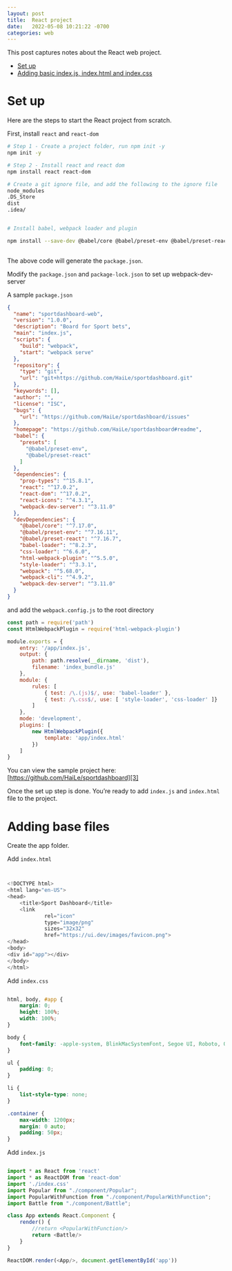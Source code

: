 ```yaml
---
layout: post
title:  React project
date:   2022-05-08 10:21:22 -0700
categories: web
---
```


This post captures notes about the React web project. 

* [Set up][1]
* [Adding basic index.js, index.html and index.css][2]


# Set up 

Here are the steps to start the React project from scratch.  

First, install `react` and `react-dom`

```bash
# Step 1 - Create a project folder, run npm init -y
npm init -y

# Step 2 - Install react and react dom
npm install react react-dom

# Create a git ignore file, and add the following to the ignore file
node_modules
.DS_Store
dist
.idea/


# Install babel, webpack loader and plugin

npm install --save-dev @babel/core @babel/preset-env @babel/preset-react webpack webpack-cli webpack-dev-server babel-loader css-loader style-loader html-webpack-plugin
 
```

The above code will generate the `package.json`. 

Modify the `package.json` and `package-lock.json` to set up webpack-dev-server 

A sample `package.json`

```json
{
  "name": "sportdashboard-web",
  "version": "1.0.0",
  "description": "Board for Sport bets",
  "main": "index.js",
  "scripts": {
    "build": "webpack",
    "start": "webpack serve"
  },
  "repository": {
    "type": "git",
    "url": "git+https://github.com/HaiLe/sportdashboard.git"
  },
  "keywords": [],
  "author": "",
  "license": "ISC",
  "bugs": {
    "url": "https://github.com/HaiLe/sportdashboard/issues"
  },
  "homepage": "https://github.com/HaiLe/sportdashboard#readme",
  "babel": {
    "presets": [
      "@babel/preset-env",
      "@babel/preset-react"
    ]
  },
  "dependencies": {
    "prop-types": "^15.8.1",
    "react": "^17.0.2",
    "react-dom": "^17.0.2",
    "react-icons": "^4.3.1",
    "webpack-dev-server": "^3.11.0"
  },
  "devDependencies": {
    "@babel/core": "^7.17.0",
    "@babel/preset-env": "^7.16.11",
    "@babel/preset-react": "^7.16.7",
    "babel-loader": "^8.2.3",
    "css-loader": "^6.6.0",
    "html-webpack-plugin": "^5.5.0",
    "style-loader": "^3.3.1",
    "webpack": "^5.68.0",
    "webpack-cli": "^4.9.2",
    "webpack-dev-server": "^3.11.0"
  }
}
```

and add the `webpack.config.js` to the root directory

```js
const path = require('path')
const HtmlWebpackPlugin = require('html-webpack-plugin')

module.exports = {
    entry: '/app/index.js',
    output: {
        path: path.resolve(__dirname, 'dist'),
        filename: 'index_bundle.js'
    },
    module: {
        rules: [
            { test: /\.(js)$/, use: 'babel-loader' },
            { test: /\.css$/, use: [ 'style-loader', 'css-loader' ]}
        ]
    },
    mode: 'development',
    plugins: [
        new HtmlWebpackPlugin({
            template: 'app/index.html'
        })
    ]
}
```

You can view the sample project here: [https://github.com/HaiLe/sportdashboard][3]

Once the set up step is done.  You’re ready to add `index.js` and `index.html` file to the project. 

# Adding base files 

Create the app folder.

Add `index.html`

```js


<!DOCTYPE html>
<html lang="en-US">
<head>
    <title>Sport Dashboard</title>
    <link
            rel="icon"
            type="image/png"
            sizes="32x32"
            href="https://ui.dev/images/favicon.png">
</head>
<body>
<div id="app"></div>
</body>
</html>

```


Add `index.css`

```css

html, body, #app {
    margin: 0;
    height: 100%;
    width: 100%;
}

body {
    font-family: -apple-system, BlinkMacSystemFont, Segoe UI, Roboto, Oxygen-Sans, Ubuntu, Cantarell, Helvetica Neue, sans-serif;
}

ul {
    padding: 0;
}

li {
    list-style-type: none;
}

.container {
    max-width: 1200px;
    margin: 0 auto;
    padding: 50px;
}


```

Add `index.js`

```js

import * as React from 'react'
import * as ReactDOM from 'react-dom'
import './index.css'
import Popular from "./component/Popular";
import PopularWithFunction from "./component/PopularWithFunction";
import Battle from "./component/Battle";

class App extends React.Component {
    render() {
        //return <PopularWithFunction/>
        return <Battle/>
    }
}

ReactDOM.render(<App/>, document.getElementById('app'))

```


[1]:	#set-up
[2]:	#adding-base-files
[3]:	https://github.com/HaiLe/sportdashboard